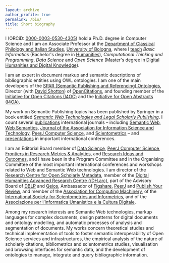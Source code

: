 ```yaml
---
layout: archive
author_profile: true
permalink: /bio/
title: Short biography
---
```


I (ORCiD: [0000-0003-0530-4305](https://orcid.org/0000-0003-0530-4305)) hold a Ph.D. degree in Computer Science and I am an Associate Professor at the [Department of Classical Philology and Italian Studies](http://www.ficlit.unibo.it/), [University of Bologna](http://www.unibo.it/en), where I [teach](https://www.unibo.it/sitoweb/silvio.peroni/teachings) *Basic Informatics* (Bachelor's degree in [Humanities](https://corsi.unibo.it/1cycle/Humanities)), *Computational Thinking and Programming*, *Data Science* and *Open Science* (Master's degree in [Digital Humanities and Digital Knowledge](https://corsi.unibo.it/2cycle/DigitalHumanitiesKnowledge)). 

I am an expert in document markup and semantic descriptions of bibliographic entities using OWL ontologies. I am one of the main developers of the [SPAR (Semantic Publishing and Referencing) Ontologies](http://www.sparontologies.net), Director (with [David Shotton](https://twitter.com/dshotton)) of [OpenCitations](http://opencitations.net), and founding member of the [Initiative for Open Citations (I4OC)](https://i4oc.org) and the [Initiative for Open Abstracts (I4OA)](https://i4oa.org).

My work on Semantic Publishing topics has been published by Springer in a book entitled *[Semantic Web Technologies and Legal Scholarly Publishing](http://www.springer.com/it/book/9783319047768)*. I count several [publications](/pub/) international journals – including [Semantic Web](http://www.semantic-web-journal.net/), [Web Semantics](https://www.journals.elsevier.com/journal-of-web-semantics/), [Journal of the Association for Information Science and Technology](http://onlinelibrary.wiley.com/journal/10.1002/(ISSN)2330-1643), [PeerJ Computer Science](https://peerj.com/computer-science/), and [Scientometrics](https://link.springer.com/journal/11192) – and [presentations](/tlk/) in important international conferences. 

I am an Editorial Board member of [Data Science](https://datasciencehub.net/), [PeerJ Computer Science](https://peerj.com/computer-science/), [Frontiers in Research Metrics & Analytics](https://www.frontiersin.org/journals/research-metrics-and-analytics), and [Research Ideas and Outcomes](https://riojournal.com/), and I have been in the Program Committee and in the Organising Committee of the most important international conferences and workshops related to Web and Semantic Web technologies. I am director of the [Research Centre for Open Scholarly Metadata](https://openscholarlymetadata.org), member of the [Digital Humanities Advanced Research Centre (/DH.arc)](https://dharc.unibo.it), part of the Advisory Board of [DBLP](https://dblp.uni-trier.de/) and [Qeios](https://www.qeios.com/), Ambassador of [Figshare](https://figshare.com/), [PeerJ](https://peerj.com) and [Publish Your Review](http://asapbio.org/publishyourreviews), and member of the [Association for Computing Machinery](https://www.acm.org/), of the [International Society for Scientometrics and Informetrics](http://issi-society.org/), and of the [Associazione per l’Informatica Umanistica e la Cultura Digitale](http://www.aiucd.it).

Among my research interests are Semantic Web technologies, markup languages for complex documents, design patterns for digital documents and ontology modelling, and automatic processes of analysis and segmentation of documents. My works concern theoretical studies and technical implementation of tools to foster semantic interoperability of Open Science services and infrastructures, the empirical analysis of the nature of scholarly citations, bibliometrics and scientometrics studies, visualisation and browsing interfaces for semantic data, and the development of ontologies to manage, integrate and query bibliographic information.
